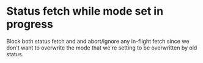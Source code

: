 # Status fetch while mode set in progress
Block both status fetch and and abort/ignore any in-flight fetch since we don't want
to overwrite the mode that we're setting to be overwritten by old status.
